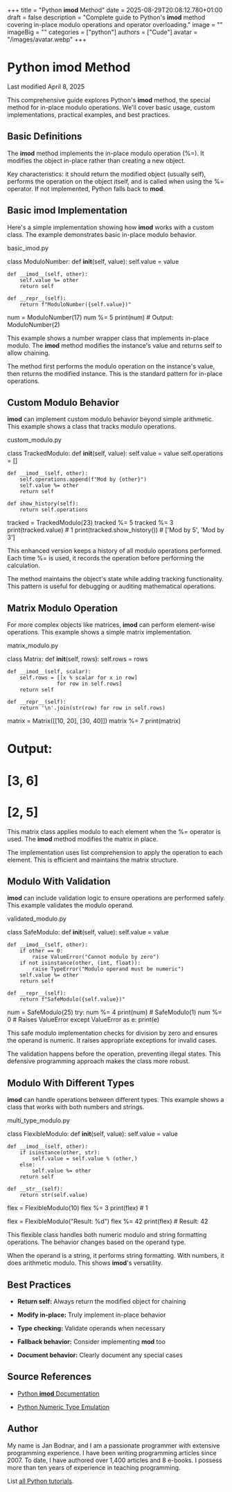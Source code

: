 +++
title = "Python __imod__ Method"
date = 2025-08-29T20:08:12.780+01:00
draft = false
description = "Complete guide to Python's __imod__ method covering in-place modulo operations and operator overloading."
image = ""
imageBig = ""
categories = ["python"]
authors = ["Cude"]
avatar = "/images/avatar.webp"
+++

# Python __imod__ Method

Last modified April 8, 2025

This comprehensive guide explores Python's __imod__ method, the
special method for in-place modulo operations. We'll cover basic usage,
custom implementations, practical examples, and best practices.

## Basic Definitions

The __imod__ method implements the in-place modulo operation (%=).
It modifies the object in-place rather than creating a new object.

Key characteristics: it should return the modified object (usually self),
performs the operation on the object itself, and is called when using the %=
operator. If not implemented, Python falls back to __mod__.

## Basic __imod__ Implementation

Here's a simple implementation showing how __imod__ works with a
custom class. The example demonstrates basic in-place modulo behavior.

basic_imod.py
  

class ModuloNumber:
    def __init__(self, value):
        self.value = value
    
    def __imod__(self, other):
        self.value %= other
        return self
    
    def __repr__(self):
        return f"ModuloNumber({self.value})"

num = ModuloNumber(17)
num %= 5
print(num)  # Output: ModuloNumber(2)

This example shows a number wrapper class that implements in-place modulo.
The __imod__ method modifies the instance's value and returns
self to allow chaining.

The method first performs the modulo operation on the instance's value,
then returns the modified instance. This is the standard pattern for
in-place operations.

## Custom Modulo Behavior

__imod__ can implement custom modulo behavior beyond simple
arithmetic. This example shows a class that tracks modulo operations.

custom_modulo.py
  

class TrackedModulo:
    def __init__(self, value):
        self.value = value
        self.operations = []
    
    def __imod__(self, other):
        self.operations.append(f"Mod by {other}")
        self.value %= other
        return self
    
    def show_history(self):
        return self.operations

tracked = TrackedModulo(23)
tracked %= 5
tracked %= 3
print(tracked.value)  # 1
print(tracked.show_history())  # ['Mod by 5', 'Mod by 3']

This enhanced version keeps a history of all modulo operations performed.
Each time %= is used, it records the operation before
performing the calculation.

The method maintains the object's state while adding tracking functionality.
This pattern is useful for debugging or auditing mathematical operations.

## Matrix Modulo Operation

For more complex objects like matrices, __imod__ can perform
element-wise operations. This example shows a simple matrix implementation.

matrix_modulo.py
  

class Matrix:
    def __init__(self, rows):
        self.rows = rows
    
    def __imod__(self, scalar):
        self.rows = [[x % scalar for x in row] 
                    for row in self.rows]
        return self
    
    def __repr__(self):
        return '\n'.join(str(row) for row in self.rows)

matrix = Matrix([[10, 20], [30, 40]])
matrix %= 7
print(matrix)
# Output:
# [3, 6]
# [2, 5]

This matrix class applies modulo to each element when the %=
operator is used. The __imod__ method modifies the matrix
in place.

The implementation uses list comprehension to apply the operation to each
element. This is efficient and maintains the matrix structure.

## Modulo With Validation

__imod__ can include validation logic to ensure operations
are performed safely. This example validates the modulo operand.

validated_modulo.py
  

class SafeModulo:
    def __init__(self, value):
        self.value = value
    
    def __imod__(self, other):
        if other == 0:
            raise ValueError("Cannot modulo by zero")
        if not isinstance(other, (int, float)):
            raise TypeError("Modulo operand must be numeric")
        self.value %= other
        return self
    
    def __repr__(self):
        return f"SafeModulo({self.value})"

num = SafeModulo(25)
try:
    num %= 4
    print(num)  # SafeModulo(1)
    num %= 0    # Raises ValueError
except ValueError as e:
    print(e)

This safe modulo implementation checks for division by zero and ensures
the operand is numeric. It raises appropriate exceptions for invalid cases.

The validation happens before the operation, preventing illegal states.
This defensive programming approach makes the class more robust.

## Modulo With Different Types

__imod__ can handle operations between different types.
This example shows a class that works with both numbers and strings.

multi_type_modulo.py
  

class FlexibleModulo:
    def __init__(self, value):
        self.value = value
    
    def __imod__(self, other):
        if isinstance(other, str):
            self.value = self.value % (other,)
        else:
            self.value %= other
        return self
    
    def __str__(self):
        return str(self.value)

flex = FlexibleModulo(10)
flex %= 3
print(flex)  # 1

flex = FlexibleModulo("Result: %d")
flex %= 42
print(flex)  # Result: 42

This flexible class handles both numeric modulo and string formatting
operations. The behavior changes based on the operand type.

When the operand is a string, it performs string formatting. With numbers,
it does arithmetic modulo. This shows __imod__'s versatility.

## Best Practices

- **Return self:** Always return the modified object for chaining

- **Modify in-place:** Truly implement in-place behavior

- **Type checking:** Validate operands when necessary

- **Fallback behavior:** Consider implementing __mod__ too

- **Document behavior:** Clearly document any special cases

## Source References

- [Python __imod__ Documentation](https://docs.python.org/3/reference/datamodel.html#object.__imod__)

- [Python Numeric Type Emulation](https://docs.python.org/3/reference/datamodel.html#emulating-numeric-types)

## Author

My name is Jan Bodnar, and I am a passionate programmer with extensive
programming experience. I have been writing programming articles since 2007.
To date, I have authored over 1,400 articles and 8 e-books. I possess more
than ten years of experience in teaching programming.

List [all Python tutorials](/python/).